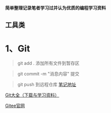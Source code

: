 **简单整理记录笔者学习过并认为优质的编程学习资料**
## 工具类
# 1、Git
> git add .          添加所有文件到暂存区

> git commit -m  "消息内容"     提交

> git push  到远程仓库
[笔记地址](https://mp.weixin.qq.com/s/Bf7uVhGiu47uOELjmC5uXQ)

[Git大全（下载与学习资料）](https://gitee.com/all-about-git)

[Gitee官网](https://gitee.com/)